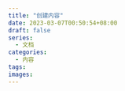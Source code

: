 ```yaml
---
title: "创建内容"
date: 2023-03-07T00:50:54+08:00
draft: false
series:
  - 文档
categories:
  - 内容
tags:
images:
---
```


<!--more-->
